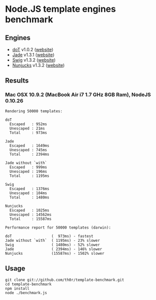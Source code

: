 # Node.JS template engines benchmark

## Engines

- [doT](https://github.com/olado/doT) v1.0.2 ([website](http://olado.github.com/doT/))
- [Jade](https://github.com/visionmedia/jade) v1.3.1 ([website](http://jade-lang.com/))
- [Swig](https://github.com/paularmstrong/swig) v1.3.2 ([website](http://paularmstrong.github.io/swig/))
- [Nunjucks](https://github.com/paularmstrong/swig) v1.3.2 ([website](http://mozilla.github.io/nunjucks/))

## Results

### Mac OSX 10.9.2 (MacBook Air i7 1.7 GHz 8GB Ram), NodeJS 0.10.26

    Rendering 50000 templates:

    doT
      Escaped   : 952ms
      Unescaped : 21ms
      Total     : 973ms

    Jade
      Escaped   : 1649ms
      Unescaped : 745ms
      Total     : 2394ms

    Jade without `with`
      Escaped   : 999ms
      Unescaped : 196ms
      Total     : 1195ms

    Swig
      Escaped   : 1376ms
      Unescaped : 104ms
      Total     : 1480ms

    Nunjucks
      Escaped   : 1025ms
      Unescaped : 14562ms
      Total     : 15587ms

    Performance report for 50000 templates (darwin):

    doT                  (  973ms) - fastest
    Jade without `with`  ( 1195ms) - 23% slower
    Swig                 ( 1480ms) - 52% slower
    Jade                 ( 2394ms) - 146% slower
    Nunjucks             (15587ms) - 1502% slower

## Usage

	git clone git://github.com/th0r/template-benchmark.git
	cd template-benchmark
	npm install
	node ./benchmark.js
